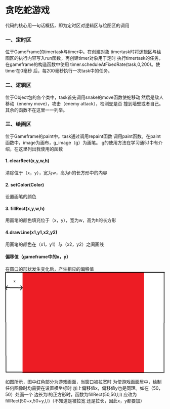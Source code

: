 # 贪吃蛇游戏
代码的核心用一句话概括，即为定时区对逻辑区与绘图区的调用

### 一、定时区
位于GameFrame的timertask与timer中。在创建对象
timertask时将逻辑区与绘图区的执行内容写入run函数，再创建timer对象用于定时
执行timertask的任务，在gameframe的构造函数中使用
timer.scheduleAtFixedRate(task,0,200)。使timer在0毫秒
后，每200毫秒执行一次task中的任务。
### 二、逻辑区
位于Object包的各个类中，task首先调用snake的move函数使蛇移动
然后是敌人移动（enemy move），攻击（enemy attack），检测蛇是否
撞到墙壁或者自己。其余的函数不在这里一一列举。
### 三、绘画区
位于Gameframe的paint中。task通过调用repaint函数
调用paint函数。在paint函数中，image为画布，g_image（g）为画笔。
g的使用方法在学习通5.1中有介绍，在这里列出我使用的函数
#### 1. clearRect(x,y,w,h)
清除位于（x，y），宽为w，高为h的长方形中的内容
#### 2. setColor(Color)
设置画笔的颜色
#### 3. fillRect(x,y,w,h)
用画笔的颜色填充位于（x，y），宽为w，高为h的长方形
#### 4.drawLine(x1,y1,x2,y2)
用画笔的颜色在（x1，y1）与（x2，y2）之间画线

#### 偏移值（gameframe中的x，y）
在窗口的形状发生变化后，产生相应的偏移值
![偏移值](Snake%2FPicture%2Fx.png)

如图所示，图中红色部分为游戏画面，当窗口被拉宽时
为使游戏画面居中，绘制任何图像时均需要在设置横坐标时
加上偏移值x，偏移值y也是同理。如在（50，50）处画一个
边长为l的正方形时，函数为fillRect(50,50,l,l)
应改为fillRect(50+x,50+y,l,l)（不知道是被拉宽
还是拉长，因此x，y都要加）



